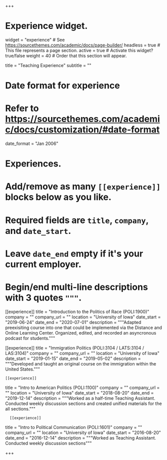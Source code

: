 +++
# Experience widget.
widget = "experience"  # See https://sourcethemes.com/academic/docs/page-builder/
headless = true  # This file represents a page section.
active = true  # Activate this widget? true/false
weight = 40  # Order that this section will appear.

title = "Teaching Experience"
subtitle = ""

# Date format for experience
#   Refer to https://sourcethemes.com/academic/docs/customization/#date-format
date_format = "Jan 2006"

# Experiences.
#   Add/remove as many `[[experience]]` blocks below as you like.
#   Required fields are `title`, `company`, and `date_start`.
#   Leave `date_end` empty if it's your current employer.
#   Begin/end multi-line descriptions with 3 quotes `"""`.
[[experience]]
  title = "Introduction to the Politics of Race (POLI:1900)"
  company = ""
  company_url = ""
  location = "University of Iowa"
  date_start = "2019-06-24"
  date_end = "2020-07-01"
  description = """Adapted preexisiting course into one that could be implemented via the Distance and Online Learning Center. Organized, edited, and recorded an asyncronous podcast for students."""

[[experience]]
  title = "Immigration Politics (POLI:3104 / LATS:3104 / LAS:3104)"
  company = ""
  company_url = ""
  location = "University of Iowa"
  date_start = "2019-01-15"
  date_end = "2019-05-02"
  description = """Developed and taught an original course on the immigration within the United States."""
  
    [[experience]]
  title = "Intro to American Politics (POLI:1100)"
  company = ""
  company_url = ""
  location = "University of Iowa"
  date_start = "2018-08-20"
  date_end = "2019-12-14"
  description = """Worked as a half-time Teaching Assistant. Conducted weekly discussion sections and created unified materials for the all sections."""
  
      [[experience]]
  title = "Intro to Political Communication (POLI:1601)"
  company = ""
  company_url = ""
  location = "University of Iowa"
  date_start = "2016-08-20"
  date_end = "2016-12-14"
  description = """Worked as Teaching Assistant. Conducted weekly discussion sections"""

+++
